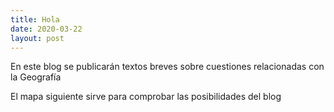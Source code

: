 ```yaml
---
title: Hola
date: 2020-03-22
layout: post
---
```


En este blog se publicarán textos breves sobre cuestiones relacionadas con la Geografía

El mapa siguiente sirve para comprobar las posibilidades del blog
<script src="https://gist.github.com/icaroviedo/040debedc36718f19f07637e935c02dc.js"></script>
